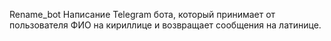 Rename_bot
Написание Telegram бота, который принимает от пользователя ФИО на кириллице и возвращает сообщения на латинице.
